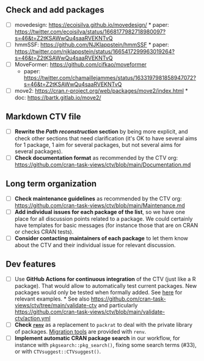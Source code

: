 ## Check and add packages

- [ ] movedesign: https://ecoisilva.github.io/movedesign/
      * paper: https://twitter.com/ecoisilva/status/1668177982718980097?s=46&t=Z2tKSAWwQu4saaRVEKNTvQ
- [ ] hmmSSF: https://github.com/NJKlappstein/hmmSSF
      * paper: https://twitter.com/njklappstein/status/1665417299963019264?s=46&t=Z2tKSAWwQu4saaRVEKNTvQ
- [ ]  MoveFormer: https://github.com/cifkao/moveformer
      * paper: https://twitter.com/chamaillejammes/status/1633197981858947072?s=46&t=Z2tKSAWwQu4saaRVEKNTvQ
- [ ] move2: https://cran.r-project.org/web/packages/move2/index.html
      * doc: https://bartk.gitlab.io/move2/

## Markdown CTV file

- [ ] **Rewrite the _Path reconstruction_ section** by being more explicit, and
      check other sections that need clarification (it's OK to have several aims
      for 1 package, 1 aim for several packages, but not several aims for
      several packages).
- [ ] **Check documentation format** as recommended by the CTV org:
      https://github.com/cran-task-views/ctv/blob/main/Documentation.md 

## Long term organization

- [ ] **Check maintenance guidelines** as recommended by the CTV org:
      https://github.com/cran-task-views/ctv/blob/main/Maintenance.md 
- [ ] **Add individual issues for each package of the list**, so we have one
      place for all discussion points related to a package. We could certainly
      have templates for basic messages (for instance those that are on CRAN or
      checks CRAN tests).
- [ ] **Consider contacting maintainers of each package** to let them know about
      the CTV and their individual issue for relevant discussion.

## Dev features

- [ ] Use **GitHub Actions for continuous integration** of the CTV (just like a
      R package). That would allow to automatically test current packages. New
      packages would only be tested when formally added. See
      [here](https://github.com/r-lib/actions) for relevant examples.
      * See also https://github.com/cran-task-views/ctv/tree/main/validate-ctv
        and particularly https://github.com/cran-task-views/ctv/blob/main/validate-ctv/action.yml
- [ ] **Check [`renv`](https://rstudio.github.io/renv/)** as a replacement to
      `packrat` to deal with the private library of packages. [Migration
      tools](https://rstudio.github.io/renv/articles/renv.html#migrating-from-packrat)
      are provided with `renv`.
- [ ] **Implement automatic CRAN package search** in our workflow, for instance
      with `pkgsearch::pkg_search()`, fixing some search terms (#33), or with
      `CTVsuggest::CTVsuggest()`.

